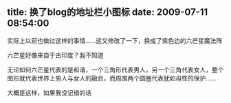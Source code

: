 title: 换了blog的地址栏小图标
date: 2009-07-11 08:54:00
---

实际上以前也做过这样的事情……这又修改了一下，换成了紫色边的六芒星魔法阵

六芒星好像来自于古印度？我不知道

无论如何六芒星代表的是和谐，一个三角形代表男人，另一个三角代表女人，整个图形就代表世界上男人与女人的融合，而周围两个圆圈代表犹如母性的保护……

大概是这样，如果我没记错的话